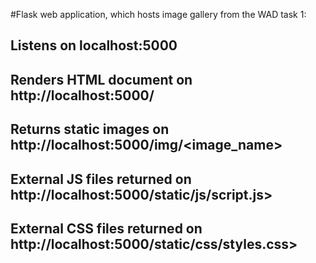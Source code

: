 #Flask web application, which hosts image gallery from the WAD task 1:

## Listens on localhost:5000
## Renders HTML document on http://localhost:5000/
## Returns static images on http://localhost:5000/img/<image_name>
## External JS files returned on http://localhost:5000/static/js/script.js>
## External CSS files returned on http://localhost:5000/static/css/styles.css>